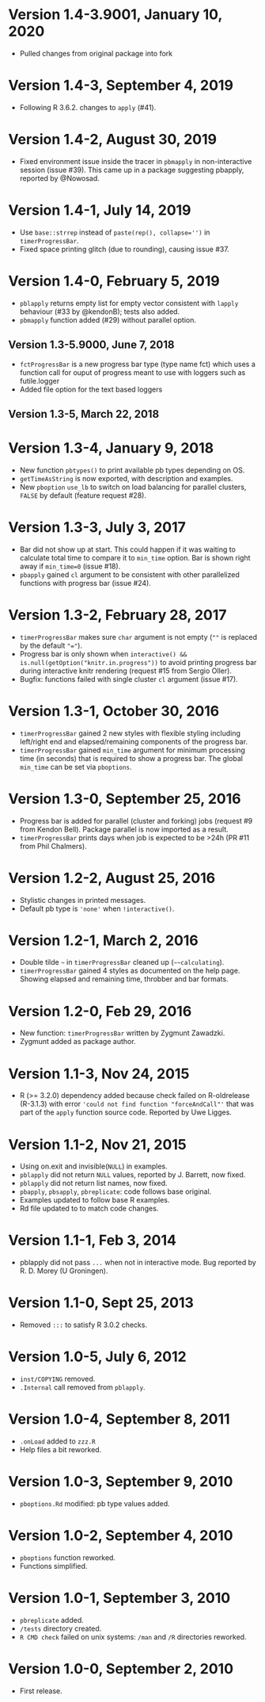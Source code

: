 # Version 1.4-3.9001, January 10, 2020

* Pulled changes from original package into fork

# Version 1.4-3, September 4, 2019

* Following R 3.6.2. changes to `apply` (#41).

# Version 1.4-2, August 30, 2019

* Fixed environment issue inside the tracer in `pbmapply`
  in non-interactive session (issue #39).
  This came up in a package suggesting pbapply, reported by @Nowosad.

# Version 1.4-1, July 14, 2019

* Use `base::strrep` instead of `paste(rep(), collapse='')` in `timerProgressBar`.
* Fixed space printing glitch (due to rounding), causing issue #37.

# Version 1.4-0, February 5, 2019

* `pblapply` returns empty list for empty vector consistent with
  `lapply` behaviour (#33 by @kendonB); tests also added.
* `pbmapply` function added (#29) without parallel option.

## Version 1.3-5.9000, June 7, 2018

* `fctProgressBar` is a new progress bar type (type name fct) which
  uses a function call for ouput of progress meant to use with loggers
  such as futile.logger
* Added file option for the text based loggers

## Version 1.3-5, March 22, 2018

# Version 1.3-4, January 9, 2018

* New function `pbtypes()` to print available pb types depending on OS.
* `getTimeAsString` is now exported, with description and examples.
* New `pboption` `use_lb` to switch on load balancing for parallel clusters,
  `FALSE` by default (feature request #28).

# Version 1.3-3, July 3, 2017

* Bar did not show up at start. This could happen if
  it was waiting to calculate total time to compare it
  to `min_time` option. Bar is shown right away if  `min_time=0`
  (issue #18).
* `pbapply` gained `cl` argument to be consistent with
  other parallelized functions with progress bar (issue #24).

# Version 1.3-2, February 28, 2017

* `timerProgressBar` makes sure `char` argument is not empty
  (`""` is replaced by the default `"="`).
* Progress bar is only shown when
  `interactive() && is.null(getOption("knitr.in.progress"))`
  to avoid printing progress bar during interactive knitr rendering
  (request #15 from Sergio Oller).
* Bugfix: functions failed with single cluster `cl` argument (issue #17).

# Version 1.3-1, October 30, 2016

* `timerProgressBar` gained 2 new styles with flexible styling including
  left/right end and elapsed/remaining components of the progress bar.
* `timerProgressBar` gained `min_time` argument for minimum processing time
  (in seconds) that is required to show a progress bar.
  The global `min_time` can be set via `pboptions`.

# Version 1.3-0, September 25, 2016

* Progress bar is added for parallel (cluster and forking) jobs
(request #9 from Kendon Bell).
  Package parallel is now imported as a result.
* `timerProgressBar` prints days when job is expected to be >24h
(PR #11 from Phil Chalmers).

# Version 1.2-2, August 25, 2016

* Stylistic changes in printed messages.
* Default pb type is `'none'` when `!interactive()`.

# Version 1.2-1, March 2, 2016

* Double tilde `~` in `timerProgressBar` cleaned up (`~~calculating`).
* `timerProgressBar` gained 4 styles as documented on the help page.
  Showing elapsed and remaining time, throbber and bar formats.

# Version 1.2-0, Feb 29, 2016

* New function: `timerProgressBar` written by Zygmunt Zawadzki.
* Zygmunt added as package author.

# Version 1.1-3, Nov 24, 2015

* R (>= 3.2.0) dependency added because check
  failed on R-oldrelease (R-3.1.3) with error
  `'could not find function "forceAndCall"'`
  that was part of the `apply` function source code.
  Reported by Uwe Ligges.

# Version 1.1-2, Nov 21, 2015

* Using on.exit and invisible(`NULL`) in examples.
* `pblapply` did not return `NULL` values, reported by
  J. Barrett, now fixed.
* `pblapply` did not return list names, now fixed.
* `pbapply`, `pbsapply`, `pbreplicate`: code follows base original.
* Examples updated to follow base R examples.
* Rd file updated to to match code changes.

# Version 1.1-1, Feb 3, 2014

* pblapply did not pass `...` when not in interactive mode.
  Bug reported by R. D. Morey (U Groningen).

# Version 1.1-0, Sept 25, 2013

* Removed `:::` to satisfy R 3.0.2 checks.

# Version 1.0-5, July 6, 2012

* `inst/COPYING` removed.
* `.Internal` call removed from `pblapply`.

# Version 1.0-4, September 8, 2011

* `.onLoad` added to `zzz.R`
* Help files a bit reworked.

# Version 1.0-3, September 9, 2010

* `pboptions.Rd` modified: pb type values added.

# Version 1.0-2, September 4, 2010

* `pboptions` function reworked.
* Functions simplified.

# Version 1.0-1, September 3, 2010

* `pbreplicate` added.
* `/tests` directory created.
* `R CMD check` failed on unix systems:
  `/man` and `/R` directories reworked.

# Version 1.0-0, September 2, 2010

* First release.
